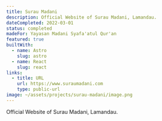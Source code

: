 ```yaml
---
title: Surau Madani
description: Official Website of Surau Madani, Lamandau.
dateCompleted: 2022-03-01
status: completed
madeFor: Yayasan Madani Syafa'atul Qur'an
featured: true
builtWith:
  - name: Astro
    slug: astro
  - name: React
    slug: react
links:
  - title: URL
    url: https://www.suraumadani.com
    type: public-url
image: ~/assets/projects/surau-madani/image.png
---
```

Official Website of Surau Madani, Lamandau.
